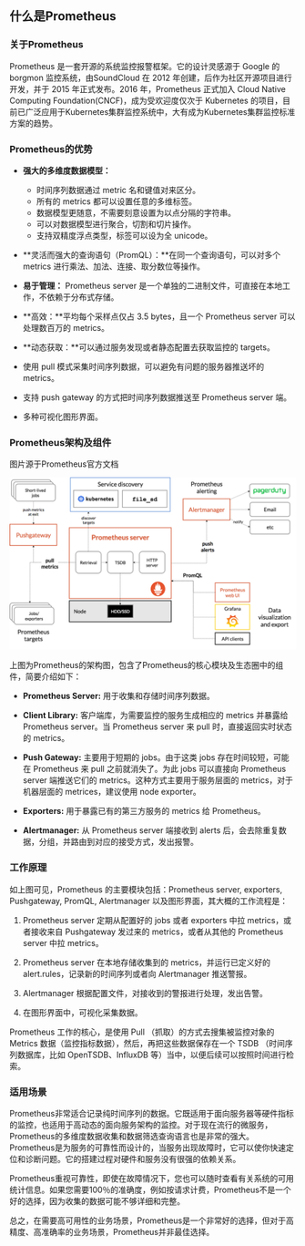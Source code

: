 
## 什么是Prometheus

### 关于Prometheus

Prometheus 是一套开源的系统监控报警框架。它的设计灵感源于 Google 的 borgmon 监控系统，由SoundCloud 在 2012 年创建，后作为社区开源项目进行开发，并于 2015 年正式发布。2016 年，Prometheus 正式加入 Cloud Native Computing Foundation(CNCF)，成为受欢迎度仅次于 Kubernetes 的项目，目前已广泛应用于Kubernetes集群监控系统中，大有成为Kubernetes集群监控标准方案的趋势。

### Prometheus的优势

* **强大的多维度数据模型：**
  * 时间序列数据通过 metric 名和键值对来区分。
  * 所有的 metrics 都可以设置任意的多维标签。
  * 数据模型更随意，不需要刻意设置为以点分隔的字符串。
  * 可以对数据模型进行聚合，切割和切片操作。
  * 支持双精度浮点类型，标签可以设为全 unicode。 
* **灵活而强大的查询语句（PromQL）：**在同一个查询语句，可以对多个 metrics 进行乘法、加法、连接、取分数位等操作。

* **易于管理：** Prometheus server 是一个单独的二进制文件，可直接在本地工作，不依赖于分布式存储。

* **高效：**平均每个采样点仅占 3.5 bytes，且一个 Prometheus server 可以处理数百万的 metrics。

* **动态获取：**可以通过服务发现或者静态配置去获取监控的 targets。

* 使用 pull 模式采集时间序列数据，可以避免有问题的服务器推送坏的 metrics。

* 支持 push gateway 的方式把时间序列数据推送至 Prometheus server 端。

* 多种可视化图形界面。

### Prometheus架构及组件

图片源于Prometheus官方文档

![](/images/monitor/prometheus/architecture.png)

上图为Prometheus的架构图，包含了Prometheus的核心模块及生态圈中的组件，简要介绍如下：

* **Prometheus Server:** 用于收集和存储时间序列数据。

* **Client Library:** 客户端库，为需要监控的服务生成相应的 metrics 并暴露给 Prometheus server。当 Prometheus server 来 pull 时，直接返回实时状态的 metrics。

* **Push Gateway:** 主要用于短期的 jobs。由于这类 jobs 存在时间较短，可能在 Prometheus 来 pull 之前就消失了。为此 jobs 可以直接向 Prometheus server 端推送它们的 metrics。这种方式主要用于服务层面的 metrics，对于机器层面的 metrices，建议使用 node exporter。

* **Exporters:** 用于暴露已有的第三方服务的 metrics 给 Prometheus。

* **Alertmanager:** 从 Prometheus server 端接收到 alerts 后，会去除重复数据，分组，并路由到对应的接受方式，发出报警。

### 工作原理

如上图可见，Prometheus 的主要模块包括：Prometheus server, exporters, Pushgateway, PromQL, Alertmanager 以及图形界面，其大概的工作流程是：

1. Prometheus server 定期从配置好的 jobs 或者 exporters 中拉 metrics，或者接收来自 Pushgateway 发过来的 metrics，或者从其他的 Prometheus server 中拉 metrics。

2. Prometheus server 在本地存储收集到的 metrics，并运行已定义好的 alert.rules，记录新的时间序列或者向 Alertmanager 推送警报。

3. Alertmanager 根据配置文件，对接收到的警报进行处理，发出告警。

4. 在图形界面中，可视化采集数据。

Prometheus 工作的核心，是使用 Pull （抓取）的方式去搜集被监控对象的 Metrics 数据（监控指标数据），然后，再把这些数据保存在一个 TSDB （时间序列数据库，比如 OpenTSDB、InfluxDB 等）当中，以便后续可以按照时间进行检索。

### 适用场景

Prometheus非常适合记录纯时间序列的数据。它既适用于面向服务器等硬件指标的监控，也适用于高动态的面向服务架构的监控。对于现在流行的微服务，Prometheus的多维度数据收集和数据筛选查询语言也是非常的强大。Prometheus是为服务的可靠性而设计的，当服务出现故障时，它可以使你快速定位和诊断问题。它的搭建过程对硬件和服务没有很强的依赖关系。

Prometheus重视可靠性，即使在故障情况下，您也可以随时查看有关系统的可用统计信息。如果您需要100％的准确度，例如按请求计费，Prometheus不是一个好的选择，因为收集的数据可能不够详细和完整。

总之，在需要高可用性的业务场景，Prometheus是一个非常好的选择，但对于高精度、高准确率的业务场景，Prometheus并非最佳选择。


